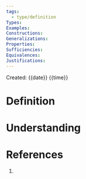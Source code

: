 ```yaml
---
tags:
  - type/definition
Types: 
Examples: 
Constructions: 
Generalizations: 
Properties: 
Sufficiencies: 
Equivalences: 
Justifications:
---
```

Created: {{date}} {{time}}
# Definition


# Understanding


# References
1.